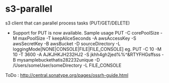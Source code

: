 s3-parallel
===========

s3 client that can parallel process tasks (PUT/GET/DELETE)

- Support for PUT is now available. Sample usage
PUT -C corePoolSize -M maxPoolSize -T keepAliceSeconds -A awsAccessKey -S awsSecretKey -B awsBucket -D sourceDirectory -L loggingMode[NONE|CONSOLE|FILE|FILE_CONSOLE]
eg. PUT -C 10 -M 10 -T 3600 -A AJKJHKJH232HJ2 -S jkhh4gh2jed%%^&RTYFHGsffsss -B mysamplebuckethatis282232unique -D /Users/someUser/someDirectory -L FILE_CONSOLE

ToDo : http://central.sonatype.org/pages/ossrh-guide.html